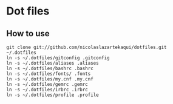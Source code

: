 # Dot files

## How to use
    git clone git://github.com/nicolaslazartekaqui/dotfiles.git ~/.dotfiles
    ln -s ~/.dotfiles/gitconfig .gitconfig
    ln -s ~/.dotfiles/aliases .aliases
    ln -s ~/.dotfiles/bashrc .bashrc
    ln -s ~/.dotfiles/fonts/ .fonts
    ln -s ~/.dotfiles/my.cnf .my.cnf
    ln -s ~/.dotfiles/gemrc .gemrc
    ln -s ~/.dotfiles/irbrc .irbrc
    ln -s ~/.dotfiles/profile .profile
